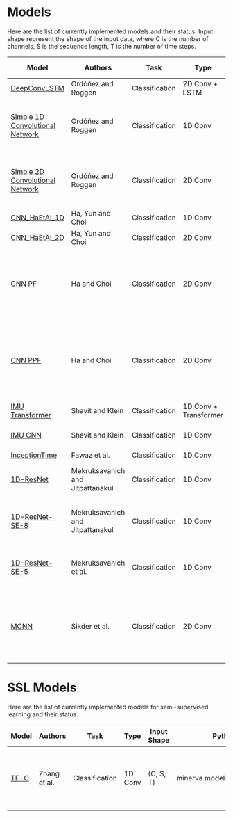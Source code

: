 
# Models

Here are the list of currently implemented models and their status. Input shape represent the shape of the input data, where C is the number of channels, S is the sequence length, T is the number of time steps.

| **Model**                                                                  	| **Authors**                      	| **Task**       	| **Type**              	| **Input Shape** 	| **Python Class**                                          	| **GPU?** 	| **Observations**                                                                                                            	|
|----------------------------------------------------------------------------	|----------------------------------	|----------------	|-----------------------	|-----------------	|-----------------------------------------------------------	|----------	|-----------------------------------------------------------------------------------------------------------------------------	|
| [DeepConvLSTM](https://www.mdpi.com/1424-8220/16/1/115)                    	| Ordóñez and Roggen               	| Classification 	| 2D Conv + LSTM        	| (C, S, T)       	| minerva.models.nets.deep_conv_lstm.DeepConvLSTM           	| No   	    |                                                                                                                             	|
| [Simple 1D Convolutional Network](https://www.mdpi.com/1424-8220/16/1/115) 	| Ordóñez and Roggen               	| Classification 	| 1D Conv               	| (S, T)          	| minerva.models.nets.convnet.Simple1DConvNetwork           	| Yes  	    | 1D Variant of "Baseline CNN", used by Ordóñez and Roggen,  with dropout layers included.                                    	|
| [Simple 2D Convolutional Network](https://www.mdpi.com/1424-8220/16/1/115) 	| Ordóñez and Roggen               	| Classification 	| 2D Conv               	| (C, S, T)       	| minerva.models.nets.convnet.Simple2DConvNetwork           	| Yes  	    | 2D Variant of "Baseline CNN", used by Ordóñez and Roggen,  with dropout layers included.                                    	|
| [CNN_HaEtAl_1D](https://ieeexplore.ieee.org/document/7379657)              	| Ha, Yun and Choi                 	| Classification 	| 1D Conv               	| (S, T)          	| minerva.models.nets.cnn_ha_etal.CNN_HaEtAl_1D             	| Yes  	    | 1D proposed variant.                                                                                                        	|
| [CNN_HaEtAl_2D](https://ieeexplore.ieee.org/document/7379657)              	| Ha, Yun and Choi                 	| Classification 	| 2D Conv               	| (C, S, T)       	| minerva.models.nets.cnn_ha_etal.CNN_HaEtAl_2D             	| Yes  	    | 2D proposed variant.                                                                                                        	|
| [CNN PF](https://ieeexplore.ieee.org/document/7727224)                     	| Ha and Choi                      	| Classification 	| 2D Conv               	| (C, S, T)       	| minerva.models.nets.cnn_pf.CNN_PF_2D                      	| Yes  	    | Partial weight sharing in first convolutional layer and  full weight sharing in second convolutional layer.                 	|
| [CNN PPF](https://ieeexplore.ieee.org/document/7727224)                    	| Ha and Choi                      	| Classification 	| 2D Conv               	| (C, S, T)       	| minerva.models.nets.cnn_pf.CNN_PFF_2D                     	| Yes  	    | Partial and full weight sharing in first convolutional layer  and full weight sharing in second convolutional layer.        	|
| [IMU Transformer](https://ieeexplore.ieee.org/document/9393889)            	| Shavit and Klein                 	| Classification 	| 1D Conv + Transformer 	| (S, T)          	| minerva.models.nets.imu_transformer.IMUTransformerEncoder 	| Yes  	    |                                                                                                                             	|
| [IMU CNN](https://ieeexplore.ieee.org/document/9393889)                    	| Shavit and Klein                 	| Classification 	| 1D Conv               	| (S, T)          	| minerva.models.nets.imu_transformer.IMUCNN                	| Yes  	    | Baseline CNN for IMUTransnformer work.                                                                                      	|
| [InceptionTime](https://doi.org/10.1007/s10618-020-00710-y)                	| Fawaz et al.                     	| Classification 	| 1D Conv               	| (S, T)          	| minerva.models.nets.inception_time.InceptionTime          	| No   	    |                                                                                                                             	|
| [1D-ResNet](https://www.mdpi.com/1424-8220/22/8/3094)                      	| Mekruksavanich and Jitpattanakul 	| Classification 	| 1D Conv               	| (S, T)          	| minerva.models.nets.resnet_1d.ResNet1D_8                  	| Yes  	    | Baseline resnet from paper. Uses ELU and 8 residual blocks                                                                  	|
| [1D-ResNet-SE-8](https://www.mdpi.com/1424-8220/22/8/3094)                 	| Mekruksavanich and Jitpattanakul 	| Classification 	| 1D Conv               	| (S, T)          	| minerva.models.nets.resnet_1d.ResNetSE1D_8                	| Yes  	    | ResNet with Squeeze and Excitation. Uses ELU and 8 residual  blocks                                                         	|
| [1D-ResNet-SE-5](https://ieeexplore.ieee.org/document/9771436)             	| Mekruksavanich et al.            	| Classification 	| 1D Conv               	| (S, T)          	| minerva.models.nets.resnet_1d.ResNetSE1D_5                	| Yes  	    | ResNet with Squeeze and Excitation. Uses ReLU and 8 residual  blocks                                                        	|
| [MCNN](https://ieeexplore.ieee.org/document/8975649)                       	| Sikder et al.                    	| Classification 	| 2D Conv               	| (2, C, S, T)     	| minerva.models.nets.multi_channel_cnn.MultiChannelCNN_HAR 	| Yes  	    | First dimension is FFT data and second is Welch Power Density periodgram data. Must adapt dataset to return data like this. 	|


# SSL Models

Here are the list of currently implemented models for semi-supervised learning and their status.

| **Model**                                                                  	| **Authors**                      	| **Task**       	| **Type**              	| **Input Shape** 	| **Python Class**                                          	| **GPU?** 	| **Observations**                                                                                                            	|
|----------------------------------------------------------------------------	|----------------------------------	|----------------	|-----------------------	|-----------------	|-----------------------------------------------------------	|----------	|-----------------------------------------------------------------------------------------------------------------------------	|
| [TF-C](https://arxiv.org/abs/2206.08496)                       	| Zhang et al.                    	| Classification 	| 1D Conv               	| (C, S, T)     	| minerva.models.nets.tfc.TFC_Model 	| Yes  	    | Default backbone is the convolutional with a MLP as prediction head
